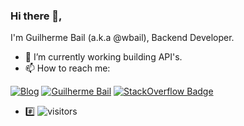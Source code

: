 ### Hi there 👋, 

I'm Guilherme Bail (a.k.a @wbail), Backend Developer.

- :office: I’m currently working building API's.
- 📫 How to reach me: 

[![Blog](https://img.shields.io/static/v1?label=Blog&message=bail.dev&color=red)](https://bail.dev/)
[![Guilherme Bail](https://img.shields.io/badge/LinkedIn-Guilherme%20Bail-blue)](https://www.linkedin.com/in/guilherme-bail/)
[![StackOverflow Badge](https://img.shields.io/badge/StackOverflow-wbail-orange)](https://stackoverflow.com/users/1420841/wbail)

- :hash: 
![visitors](https://visitor-badge.glitch.me/badge?page_id=wbail.wbail)